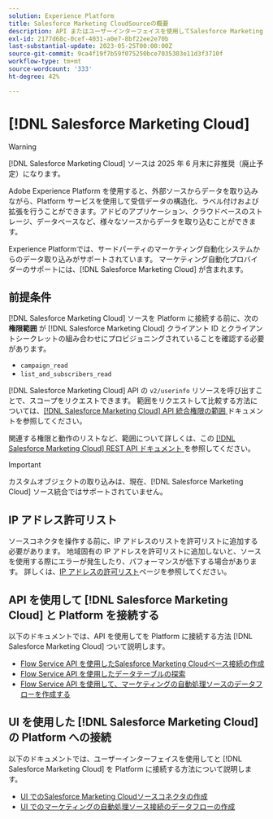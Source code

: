 ```yaml
---
solution: Experience Platform
title: Salesforce Marketing CloudSourceの概要
description: API またはユーザーインターフェイスを使用してSalesforce Marketing CloudをAdobe Experience Platformに接続する方法について説明します。
exl-id: 2177d68c-0cef-4031-a0e7-8bf22ee2e70b
last-substantial-update: 2023-05-25T00:00:00Z
source-git-commit: 9ca4f19f7b59f075250bce7035303e11d3f3710f
workflow-type: tm+mt
source-wordcount: '333'
ht-degree: 42%

---
```


# [!DNL Salesforce Marketing Cloud]

>[!WARNING]
>
>[!DNL Salesforce Marketing Cloud] ソースは 2025 年 6 月末に非推奨（廃止予定）になります。

Adobe Experience Platform を使用すると、外部ソースからデータを取り込みながら、Platform サービスを使用して受信データの構造化、ラベル付けおよび拡張を行うことができます。アドビのアプリケーション、クラウドベースのストレージ、データベースなど、様々なソースからデータを取り込むことができます。

Experience Platformでは、サードパーティのマーケティング自動化システムからのデータ取り込みがサポートされています。 マーケティング自動化プロバイダーのサポートには、[!DNL Salesforce Marketing Cloud] が含まれます。

## 前提条件

[!DNL Salesforce Marketing Cloud] ソースを Platform に接続する前に、次の **権限範囲** が [!DNL Salesforce Marketing Cloud] クライアント ID とクライアントシークレットの組み合わせにプロビジョニングされていることを確認する必要があります。

* `campaign_read`
* `list_and_subscribers_read`

[!DNL Salesforce Marketing Cloud] API の `v2/userinfo` リソースを呼び出すことで、スコープをリクエストできます。 範囲をリクエストして比較する方法については、[[!DNL Salesforce Marketing Cloud] API 統合権限の範囲 ](<https://developer.salesforce.com/docs/marketing/marketing-cloud/guide/data-access-permissions.html>) ドキュメントを参照してください。

関連する権限と動作のリストなど、範囲について詳しくは、この [[!DNL Salesforce Marketing Cloud] REST API ドキュメント ](<https://developer.salesforce.com/docs/marketing/marketing-cloud/guide/rest-permissions-and-scopes.html>) を参照してください。

>[!IMPORTANT]
>
>カスタムオブジェクトの取り込みは、現在、[!DNL Salesforce Marketing Cloud] ソース統合ではサポートされていません。

## IP アドレス許可リスト

ソースコネクタを操作する前に、IP アドレスのリストを許可リストに追加する必要があります。 地域固有の IP アドレスを許可リストに追加しないと、ソースを使用する際にエラーが発生したり、パフォーマンスが低下する場合があります。 詳しくは、[IP アドレスの許可リスト](../../ip-address-allow-list.md)ページを参照してください。

## API を使用して [!DNL Salesforce Marketing Cloud] と Platform を接続する

以下のドキュメントでは、API を使用してを Platform に接続する方法 [!DNL Salesforce Marketing Cloud] ついて説明します。

* [Flow Service API を使用したSalesforce Marketing Cloudベース接続の作成](../../tutorials/api/create/marketing-automation/salesforce-marketing-cloud.md)
* [Flow Service API を使用したデータテーブルの探索](../../tutorials/api/explore/tabular.md)
* [Flow Service API を使用して、マーケティングの自動処理ソースのデータフローを作成する](../../tutorials/api/collect/marketing-automation.md)

## UI を使用した [!DNL Salesforce Marketing Cloud] の Platform への接続

以下のドキュメントでは、ユーザーインターフェイスを使用してと [!DNL Salesforce Marketing Cloud] を Platform に接続する方法について説明します。

* [UI でのSalesforce Marketing Cloudソースコネクタの作成](../../tutorials/ui/create/marketing-automation/salesforce-marketing-cloud.md)
* [UI でのマーケティングの自動処理ソース接続のデータフローの作成](../../tutorials/ui/dataflow/marketing-automation.md)
